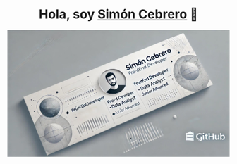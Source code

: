 <div align="center">
<h1 align="center">Hola, soy <a href="https://www.linkedin.com/in/sim%C3%B3n-cebrero-092191124/">Simón Cebrero</a> 👋</h1>
</div>

<img src="github_banner.jpg">
